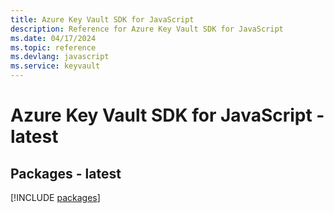 ```yaml
---
title: Azure Key Vault SDK for JavaScript
description: Reference for Azure Key Vault SDK for JavaScript
ms.date: 04/17/2024
ms.topic: reference
ms.devlang: javascript
ms.service: keyvault
---
```

# Azure Key Vault SDK for JavaScript - latest
## Packages - latest
[!INCLUDE [packages](key-vault-index.md)]